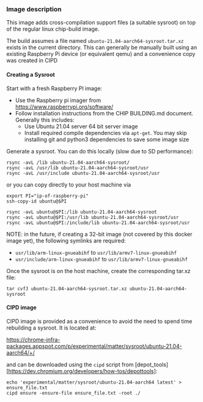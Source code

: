 ### Image description

This image adds cross-compilation support files (a suitable sysroot) on top of
the regular linux chip-build image.

The build assumes a file named `ubuntu-21.04-aarch64-sysroot.tar.xz` exists in
the current directory. This can generally be manually built using an existing
Raspberry Pi device (or equivalent qemu) and a convenience copy was created in
CIPD

#### Creating a Sysroot

Start with a fresh Raspberry PI image:

-   Use the Raspberry pi imager from https://www.raspberrypi.org/software/
-   Follow installation instructions from the CHIP BUILDING.md document.
    Generally this includes:
    -   Use Ubuntu 21.04 server 64 bit server image
    -   Install required compile dependencies via `apt-get`. You may skip
        installing git and python3 dependencies to save some image size

Generate a sysroot. You can do this locally (slow due to SD performance):

```
rsync -avL /lib ubuntu-21.04-aarch64-sysroot/
rsync -avL /usr/lib ubuntu-21.04-aarch64-sysroot/usr
rsync -avL /usr/include ubuntu-21.04-aarch64-sysroot/usr
```

or you can copy directly to your host machine via

```
export PI="ip-of-raspberry-pi"
ssh-copy-id ubuntu@$PI

rsync -avL ubuntu@$PI:/lib ubuntu-21.04-aarch64-sysroot
rsync -avL ubuntu@$PI:/usr/lib ubuntu-21.04-aarch64-sysroot/usr
rsync -avL ubuntu@$PI:/include/lib ubuntu-21.04-aarch64-sysroot/usr
```

NOTE: in the future, if creating a 32-bit image (not covered by this docker
image yet), the following symlinks are required:

-   `usr/lib/arm-linux-gnueabihf` to `usr/lib/armv7-linux-gnueabihf`
-   `usr/include/arm-linux-gnueabihf` to `usr/lib/armv7-linux-gnueabihf`

Once the sysroot is on the host machine, create the corresponding tar.xz file:

```
tar cvfJ ubuntu-21.04-aarch64-sysroot.tar.xz ubuntu-21.04-aarch64-sysroot
```

#### CIPD image

CIPD image is provided as a convenience to avoid the need to spend time
rebuilding a sysroot. It is located at:

https://chrome-infra-packages.appspot.com/p/experimental/matter/sysroot/ubuntu-21.04-aarch64/+/

and can be downloaded using the `cipd` script from
[depot_tools][https://dev.chromium.org/developers/how-tos/depottools]:

```
echo 'experimental/matter/sysroot/ubuntu-21.04-aarch64 latest' > ensure_file.txt
cipd ensure -ensure-file ensure_file.txt -root ./
```
